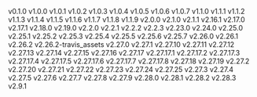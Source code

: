 v0.1.0
v1.0.0
v1.0.1
v1.0.2
v1.0.3
v1.0.4
v1.0.5
v1.0.6
v1.0.7
v1.1.0
v1.1.1
v1.1.2
v1.1.3
v1.1.4
v1.1.5
v1.1.6
v1.1.7
v1.1.8
v1.1.9
v2.0.0
v2.1.0
v2.1.1
v2.16.1
v2.17.0
v2.17.1
v2.18.0
v2.19.0
v2.2.0
v2.2.1
v2.2.2
v2.2.3
v2.23.0
v2.24.0
v2.25.0
v2.25.1
v2.25.2
v2.25.3
v2.25.4
v2.25.5
v2.25.6
v2.25.7
v2.26.0
v2.26.1
v2.26.2
v2.26.2-travis_assets
v2.27.0
v2.27.1
v2.27.10
v2.27.11
v2.27.12
v2.27.13
v2.27.14
v2.27.15
v2.27.16
v2.27.17
v2.27.17.1
v2.27.17.2
v2.27.17.3
v2.27.17.4
v2.27.17.5
v2.27.17.6
v2.27.17.7
v2.27.17.8
v2.27.18
v2.27.19
v2.27.2
v2.27.20
v2.27.21
v2.27.22
v2.27.23
v2.27.24
v2.27.25
v2.27.3
v2.27.4
v2.27.5
v2.27.6
v2.27.7
v2.27.8
v2.27.9
v2.28.0
v2.28.1
v2.28.2
v2.28.3
v2.9.1
